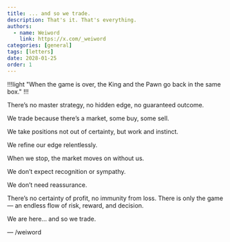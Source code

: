 ```yaml
---
title: ... and so we trade. 
description: That's it. That's everything.
authors:
  - name: Weiword
    link: https://x.com/_weiword
categories: [general]
tags: [letters]
date: 2028-01-25 
order: 1
---
```

!!!light
"When the game is over, the King and the Pawn go back in the same box."
!!!

There’s no master strategy, no hidden edge, no guaranteed outcome.

We trade because there’s a market, some buy, some sell.

We take positions not out of certainty, but work and instinct.

We refine our edge relentlessly.

When we stop, the market moves on without us.

We don’t expect recognition or sympathy.

We don’t need reassurance.

There’s no certainty of profit, no immunity from loss. There is only the game — an endless flow of risk, reward, and decision.

We are here... and so we trade.

— /weiword
